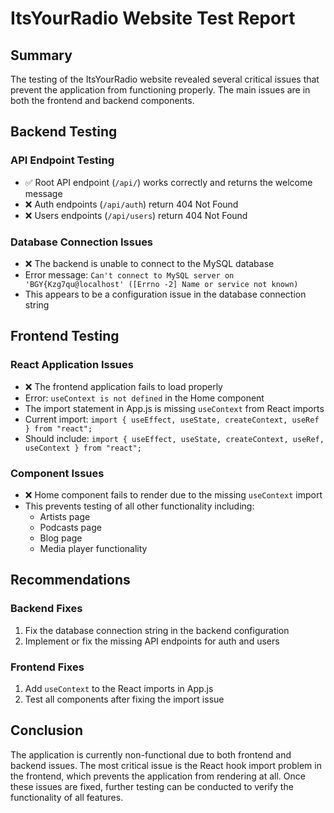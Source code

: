 # ItsYourRadio Website Test Report

## Summary
The testing of the ItsYourRadio website revealed several critical issues that prevent the application from functioning properly. The main issues are in both the frontend and backend components.

## Backend Testing

### API Endpoint Testing
- ✅ Root API endpoint (`/api/`) works correctly and returns the welcome message
- ❌ Auth endpoints (`/api/auth`) return 404 Not Found
- ❌ Users endpoints (`/api/users`) return 404 Not Found

### Database Connection Issues
- ❌ The backend is unable to connect to the MySQL database
- Error message: `Can't connect to MySQL server on 'BGY{Kzg7qu@localhost' ([Errno -2] Name or service not known)`
- This appears to be a configuration issue in the database connection string

## Frontend Testing

### React Application Issues
- ❌ The frontend application fails to load properly
- Error: `useContext is not defined` in the Home component
- The import statement in App.js is missing `useContext` from React imports
- Current import: `import { useEffect, useState, createContext, useRef } from "react";`
- Should include: `import { useEffect, useState, createContext, useRef, useContext } from "react";`

### Component Issues
- ❌ Home component fails to render due to the missing `useContext` import
- This prevents testing of all other functionality including:
  - Artists page
  - Podcasts page
  - Blog page
  - Media player functionality

## Recommendations

### Backend Fixes
1. Fix the database connection string in the backend configuration
2. Implement or fix the missing API endpoints for auth and users

### Frontend Fixes
1. Add `useContext` to the React imports in App.js
2. Test all components after fixing the import issue

## Conclusion
The application is currently non-functional due to both frontend and backend issues. The most critical issue is the React hook import problem in the frontend, which prevents the application from rendering at all. Once these issues are fixed, further testing can be conducted to verify the functionality of all features.
